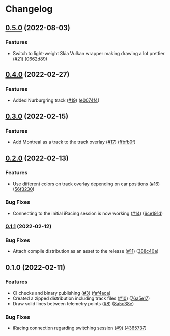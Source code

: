# Changelog

## [0.5.0](https://github.com/kasper0406/uberlays/compare/v0.4.0...v0.5.0) (2022-08-03)


### Features

* Switch to light-weight Skia Vulkan wrapper making drawing a lot prettier ([#21](https://github.com/kasper0406/uberlays/issues/21)) ([0662d89](https://github.com/kasper0406/uberlays/commit/0662d8932931cf030b01a533ead01ed8c4c2d3b9))

## [0.4.0](https://github.com/kasper0406/uberlays/compare/v0.3.0...v0.4.0) (2022-02-27)


### Features

* Added Nurburgring track ([#19](https://github.com/kasper0406/uberlays/issues/19)) ([e0074f4](https://github.com/kasper0406/uberlays/commit/e0074f4c739bc6877bf8441f5f35bca11d6a13be))

## [0.3.0](https://github.com/kasper0406/uberlays/compare/v0.2.0...v0.3.0) (2022-02-15)


### Features

* Add Montreal as a track to the track overlay ([#17](https://github.com/kasper0406/uberlays/issues/17)) ([ffbfb0f](https://github.com/kasper0406/uberlays/commit/ffbfb0f8ba083168786c448b67449a5647af04e5))

## [0.2.0](https://github.com/kasper0406/uberlays/compare/v0.1.1...v0.2.0) (2022-02-13)


### Features

* Use different colors on track overlay depending on car positions ([#16](https://github.com/kasper0406/uberlays/issues/16)) ([56f3230](https://github.com/kasper0406/uberlays/commit/56f3230f5f3ad7bca78caa9f46b33ff16968216b))


### Bug Fixes

* Connecting to the initial iRacing session is now working ([#14](https://github.com/kasper0406/uberlays/issues/14)) ([6ce191d](https://github.com/kasper0406/uberlays/commit/6ce191db940518adb0516637ca7c696c0e467c03))

### [0.1.1](https://github.com/kasper0406/uberlays/compare/v0.1.0...v0.1.1) (2022-02-12)


### Bug Fixes

* Attach compile distribution as an asset to the release ([#11](https://github.com/kasper0406/uberlays/issues/11)) ([388c40a](https://github.com/kasper0406/uberlays/commit/388c40ab6ca1cf36861558d8070f2d4ad9fbcdb1))

## 0.1.0 (2022-02-11)


### Features

* CI checks and binary publishing ([#3](https://github.com/kasper0406/uberlays/issues/3)) ([faf4aca](https://github.com/kasper0406/uberlays/commit/faf4aca5983eae35d7827c9814e1274d684ab208))
* Created a zipped distribution including track files ([#10](https://github.com/kasper0406/uberlays/issues/10)) ([76a5e17](https://github.com/kasper0406/uberlays/commit/76a5e1779fecda82ac7c840cc74cedc4bd052cde))
* Draw solid lines between telemetry points ([#8](https://github.com/kasper0406/uberlays/issues/8)) ([8a5c38e](https://github.com/kasper0406/uberlays/commit/8a5c38edfe8b1c183c6b6ded29c618b773dea3da))


### Bug Fixes

* iRacing connection regarding switching session ([#9](https://github.com/kasper0406/uberlays/issues/9)) ([4365737](https://github.com/kasper0406/uberlays/commit/4365737c975b045aca1ce409bb55822c4bade120))
